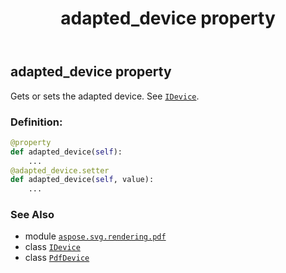 ﻿---
title: adapted_device property
second_title: Aspose.SVG for Python via .NET API References
description: 
type: docs
weight: 240
url: /python-net/aspose.svg.rendering.pdf/pdfdevice/adapted_device/
is_root: false
---

## adapted_device property


Gets or sets the adapted device. See [`IDevice`](/svg/python-net/aspose.svg.rendering/idevice).
### Definition:
```python
@property
def adapted_device(self):
    ...
@adapted_device.setter
def adapted_device(self, value):
    ...
```

### See Also
* module [`aspose.svg.rendering.pdf`](../../)
* class [`IDevice`](/svg/python-net/aspose.svg.rendering/idevice)
* class [`PdfDevice`](/svg/python-net/aspose.svg.rendering.pdf/pdfdevice)

